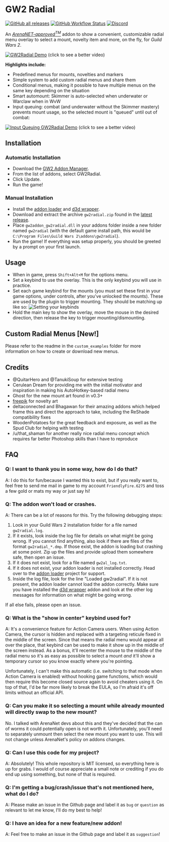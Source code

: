 # GW2 Radial

[![GitHub all releases](https://img.shields.io/github/downloads/Friendly0Fire/GW2Radial/total)](https://github.com/Friendly0Fire/GW2Radial/releases/latest) [![GitHub Workflow Status](https://img.shields.io/github/workflow/status/Friendly0Fire/GW2Radial/CI)](https://github.com/Friendly0Fire/GW2Radial/actions/workflows/main.yml) [![Discord](https://img.shields.io/discord/384735285197537290?label=Discord)](https://discord.gg/zqeHCEg)


An [*ArenaNET-approved<sup>TM</sup>*](https://www.reddit.com/r/Guildwars2/comments/746mar/mount_radial_menu_addon_very_alpha_much_untested/dnwqj9x/) addon to show a convenient, customizable radial menu overlay to select a mount, novelty item and more, on the fly, for *Guild Wars 2*.

[![GW2Radial Demo](https://thumbs.gfycat.com/IgnorantIllfatedCrocodileskink-size_restricted.gif)](https://gfycat.com/ignorantillfatedcrocodileskink)
(click to see a better video)

**Highlights include:**
* Predefined menus for mounts, novelties and markers
* Simple system to add custom radial menus and share them
* Conditional menus, making it possible to have multiple menus on the same key depending on the situation
* Smart automount: Skimmer is auto-selected when underwater or Warclaw when in WvW
* Input queuing: combat (and underwater without the Skimmer mastery) prevents mount usage, so the selected mount is "queued" until out of combat:

[![Input Queuing GW2Radial Demo](https://thumbs.gfycat.com/NegativeBlushingHake-size_restricted.gif)](https://gfycat.com/negativeblushinghake)
(click to see a better video)

## Installation

### Automatic Installation
- Download the [GW2 Addon Manager](https://github.com/gw2-addon-loader/GW2-Addon-Manager).
- From the list of addons, select GW2Radial.
- Click Update.
- Run the game!

### Manual Installation
- Install the [addon loader](https://github.com/gw2-addon-loader/loader-core) and [d3d wrapper](https://github.com/gw2-addon-loader/d3d9_wrapper).
- Download and extract the archive ``gw2radial.zip`` found in the [latest release](https://github.com/Friendly0Fire/GW2Radial/releases/latest).
- Place ``gw2addon_gw2radial.dll`` in your addons folder inside a new folder named `gw2radial` (with the default game install path, this would be ``C:\Program Files\Guild Wars 2\addons\gw2radial``).
- Run the game! If everything was setup properly, you should be greeted by a prompt on your first launch.

## Usage
- When in game, press ``Shift+Alt+M`` for the options menu.
- Set a keybind to use the overlay. This is the only keybind you will use in practice.
- Set each game keybind for the mounts (you must set these first in your game options, under controls, after you've unlocked the mounts). These are used by the plugin to trigger mounting. They should be matching up like so: ![Setting your keybinds](https://i.imgur.com/gvQPQfX.png)
- Hold the main key to show the overlay, move the mouse in the desired direction, then release the key to trigger mounting/dismounting.

## Custom Radial Menus [New!]
Please refer to the readme in the `custom_examples` folder for more information on how to create or download new menus.

## Credits
- @QuitarHero and @TanukiSoup for extensive testing
- Cerulean Dream for providing me with the initial motivator and inspiration in making his AutoHotkey-based radial menu
- Ghost for the new mount art found in v0.3+
- [freepik](https://www.freepik.com/) for novelty art
- deltaconnected and Bhagawan for their amazing addons which helped frame this and direct the approach to take, including the ReShade compatibility fixes
- WoodenPotatoes for the great feedback and exposure, as well as the Spud Club for helping with testing
- /u/that_shaman for another really nice radial menu concept which requires far better Photoshop skills than I have to reproduce

## FAQ

### Q: I want to thank you in some way, how do I do that?

A: I do this for fun/because I wanted this to exist, but if you really want to, feel free to send me mail in game to my account ``FriendlyFire.6275`` and toss a few gold or mats my way or just say hi!

### Q: The addon won't load or crashes.

A: There can be a lot of reasons for this. Try the following debugging steps:

1. Look in your Guild Wars 2 installation folder for a file named ``gw2radial.log``.
2. If it exists, look inside the log file for details on what might be going wrong. If you cannot find anything, also look if there are files of the format ``gw2radial_*.dmp``. If those exist, the addon is loading but crashing at some point. Zip up the files and provide upload them somewhere safe, then open an issue.
3. If it does not exist, look for a file named ``gw2al_log.txt``.
4. If it does not exist, your addon loader is not installed correctly. Head over to the [addon loader](https://github.com/gw2-addon-loader/loader-core) project for support.
5. Inside the log file, look for the line "Loaded gw2radial". If it is not present, the addon loader cannot load the addon correctly. Make sure you have installed the [d3d wrapper](https://github.com/gw2-addon-loader/d3d9_wrapper) addon and look at the other log messages for information on what might be going wrong.

If all else fails, please open an issue.

### Q: What is the "show in center" keybind used for?

A: It's a convenience feature for Action Camera users. When using Action Camera, the cursor is hidden and replaced with a targeting reticule fixed in the middle of the screen. Since that means the radial menu would appear all over the place, that keybind can be used to make it show up in the middle of the screen instead. As a bonus, it'll recenter the mouse to the middle of the radial menu so it's as easy as possible to select a mount *and* it'll show a temporary cursor so you know exactly where you're pointing.

Unfortunately, I can't make this automatic (i.e. switching to that mode when Action Camera is enabled) without hooking game functions, which would then require this become closed source again to avoid cheaters using it. On top of that, I'd be far more likely to break the EULA, so I'm afraid it's off limits without an official API.

### Q: Can you make it so selecting a mount while already mounted will directly swap to the new mount?

No. I talked with ArenaNet devs about this and they've decided that the can of worms it could potentially open is not worth it. Unfortunately, you'll need to separately unmount then select the new mount you want to use. This will not change unless ArenaNet's policy on addons changes.

### Q: Can I use this code for my project?

A: Absolutely! This whole repository is MIT licensed, so everything here is up for grabs. I would of course appreciate a small note or crediting if you do end up using something, but none of that is required.

### Q: I'm getting a bug/crash/issue that's not mentioned here, what do I do?

A: Please make an issue in the Github page and label it as ``bug`` or ``question`` as relevant to let me know, I'll do my best to help!

### Q: I have an idea for a new feature/new addon!

A: Feel free to make an issue in the Github page and label it as ``suggestion``!
